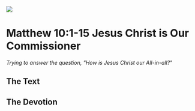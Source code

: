 <img class="intro-right" src="/images/art-matthew.jpg">

# Matthew 10:1-15 Jesus Christ is Our Commissioner

*Trying to answer the question, "How is Jesus Christ our All-in-all?"*

## The Text

## The Devotion